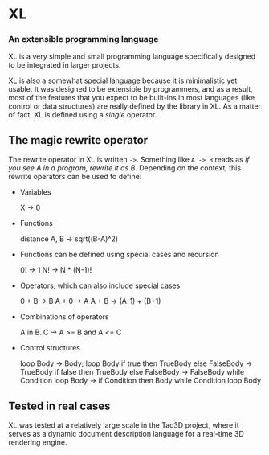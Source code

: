 # XL
### An extensible programming language

XL is a very simple and small programming language specifically
designed to be integrated in larger projects.

XL is also a somewhat special language because it is minimalistic yet
usable. It was designed to be extensible by programmers, and as a
result, most of the features that you expect to be built-ins in most
languages (like control or data structures) are really defined by the
library in XL. As a matter of fact, XL is defined using a *single*
operator.

## The magic rewrite operator

The rewrite operator in XL is written `->`. Something like `A -> B`
reads as *if you see A in a program, rewrite it as B*. Depending on
the context, this rewrite operators can be used to define:

* Variables

     X -> 0
     
* Functions

     distance A, B -> sqrt((B-A)^2)

* Functions can be defined using special cases and recursion

     0! -> 1
     N! -> N * (N-1)!
 
* Operators, which can also include special cases

     0 + B -> B
     A + 0 -> A
     A + B -> (A-1) + (B+1)
     
* Combinations of operators

     A in B..C -> A >= B and A <= C

* Control structures

     loop Body -> Body; loop Body
     if true then TrueBody else FalseBody -> TrueBody
     if false then TrueBody else FalseBody -> FalseBody
     while Condition loop Body ->
         if Condition then
             Body
             while Condition loop Body


## Tested in real cases

XL was tested at a relatively large scale in the Tao3D project, where
it serves as a dynamic document description language for a real-time
3D rendering engine.
